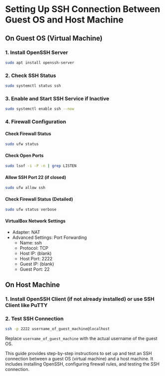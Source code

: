 # Setting Up SSH Connection Between Guest OS and Host Machine

## On Guest OS (Virtual Machine)

### 1. Install OpenSSH Server
```bash
sudo apt install openssh-server
```

### 2. Check SSH Status
```bash
sudo systemctl status ssh
```

### 3. Enable and Start SSH Service if Inactive
```bash
sudo systemctl enable ssh --now
```

### 4. Firewall Configuration

#### Check Firewall Status
```bash
sudo ufw status
```

#### Check Open Ports
```bash
sudo lsof -i -P -n | grep LISTEN
```

#### Allow SSH Port 22 (if closed)
```bash
sudo ufw allow ssh
```

#### Check Firewall Status (Detailed)
```bash
sudo ufw status verbose
```

#### VirtualBox Network Settings
- Adapter: NAT
- Advanced Settings: Port Forwarding
  - Name: ssh
  - Protocol: TCP
  - Host IP: (blank)
  - Host Port: 2222
  - Guest IP: (blank)
  - Guest Port: 22

## On Host Machine

### 1. Install OpenSSH Client (if not already installed) or use SSH Client like PuTTY

### 2. Test SSH Connection
```bash
ssh -p 2222 username_of_guest_machine@localhost
```

Replace `username_of_guest_machine` with the actual username of the guest OS.

This guide provides step-by-step instructions to set up and test an SSH connection between a guest OS (virtual machine) and a host machine. It includes installing OpenSSH, configuring firewall rules, and testing the SSH connection.
